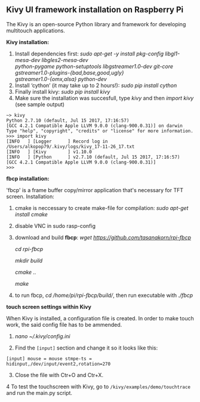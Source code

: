 ## Kivy UI framework installation on Raspberry Pi

The Kivy is an open-source Python library and framework for developing multitouch applications. 

**Kivy installation:**

1. Install dependencies first: *sudo apt-get -y install pkg-config libgl1-mesa-dev libgles2-mesa-dev \
python-pygame python-setuptools libgstreamer1.0-dev git-core \
gstreamer1.0-plugins-{bad,base,good,ugly} \
gstreamer1.0-{omx,alsa} python-dev*
2. Install ‘cython’ (it may take up to 2 hours!): *sudo pip install cython* 
3. Finally install kivy: *sudo pip install kivy*
4. Make sure the installation was succesfull, type *kivy* and then *import kivy* (see sample output)

```
~> kivy
Python 2.7.10 (default, Jul 15 2017, 17:16:57) 
[GCC 4.2.1 Compatible Apple LLVM 9.0.0 (clang-900.0.31)] on darwin
Type "help", "copyright", "credits" or "license" for more information.
>>> import kivy
[INFO   ] [Logger      ] Record log in /Users/alkopop79/.kivy/logs/kivy_17-11-26_17.txt
[INFO   ] [Kivy        ] v1.10.0
[INFO   ] [Python      ] v2.7.10 (default, Jul 15 2017, 17:16:57) 
[GCC 4.2.1 Compatible Apple LLVM 9.0.0 (clang-900.0.31)]
>>>
```


**fbcp installation:**

'fbcp' is a frame buffer copy/mirror application that's necessary for TFT screen. Installation:

1. cmake is neccessary to create make-file for compilation: *sudo apt-get install cmake* 
2. disable VNC in sudo rasp-config
3. download and build **fbcp**: 
	*wget https://github.com/tasanakorn/rpi-fbcp*
	
	*cd rpi-fbcp*
	
	*mkdir build*
	
	*cmake ..*
	
	*make*
	
4. to run fbcp, *cd /home/pi/rpi-fbcp/build/*,  then run executable with *./fbcp*


**touch screen settings within Kivy**

When Kivy is installed, a configuration file is created. In order to make touch work, the said config file has to be ammended. 

1. *nano ~/.kivy/config.ini*

2. Find the `[input]` section and change it so it looks like this:

`[input]
mouse = mouse
stmpe-ts = hidinput,/dev/input/event2,rotation=270`

3. Close the file with Ctr+O and Ctr+X. 

4 To test the touchscreen with Kivy, go to `/kivy/examples/demo/touchtrace` and run the main.py script.



 
